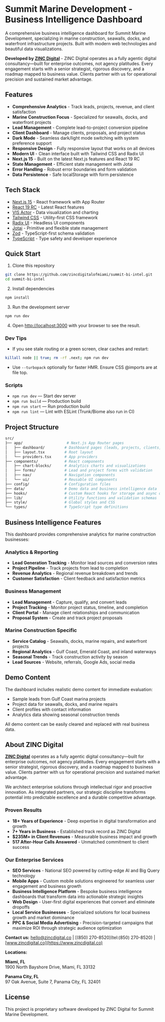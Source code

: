 # Summit Marine Development - Business Intelligence Dashboard

A comprehensive business intelligence dashboard for Summit Marine Development, specializing in marine construction, seawalls, docks, and waterfront infrastructure projects. Built with modern web technologies and beautiful data visualizations.

**Developed by [ZINC Digital](https://www.zincdigital.co)** - ZINC Digital operates as a fully agentic digital consultancy—built for enterprise outcomes, not agency platitudes. Every engagement starts with a senior strategist, rigorous discovery, and a roadmap mapped to business value. Clients partner with us for operational precision and sustained market advantage.

## Features

- **Comprehensive Analytics** - Track leads, projects, revenue, and client satisfaction
- **Marine Construction Focus** - Specialized for seawalls, docks, and waterfront projects
- **Lead Management** - Complete lead-to-project conversion pipeline
- **Client Dashboard** - Manage clients, proposals, and project status
- **Dark Mode** - Seamless dark/light mode switching with system preference support
- **Responsive Design** - Fully responsive layout that works on all devices
- **Modern UI** - Clean interface built with Tailwind CSS and Radix UI
- **Next.js 15** - Built on the latest Next.js features and React 19 RC
- **State Management** - Efficient state management with Jotai
- **Error Handling** - Robust error boundaries and form validation
- **Data Persistence** - Safe localStorage with form persistence

## Tech Stack

- [Next.js 15](https://nextjs.org/) - React framework with App Router
- [React 19 RC](https://react.dev/) - Latest React features
- [VIS Actor](https://visactor.io/) - Data visualization and charting
- [Tailwind CSS](https://tailwindcss.com/) - Utility-first CSS framework
- [Radix UI](https://radix-ui.com/) - Headless UI components
- [Jotai](https://jotai.org/) - Primitive and flexible state management
- [Zod](https://zod.dev/) - TypeScript-first schema validation
- [TypeScript](https://www.typescriptlang.org/) - Type safety and developer experience

## Quick Start

1. Clone this repository

```bash
git clone https://github.com/zincdigitalofmiami/summit-bi-intel.git
cd summit-bi-intel
```

2. Install dependencies

```bash
npm install
```

3. Run the development server

```bash
npm run dev
```

4. Open [http://localhost:3000](http://localhost:3000) with your browser to see the result.

### Dev Tips

- If you see stale routing or a green screen, clear caches and restart:

```bash
killall node || true; rm -rf .next; npm run dev
```

- Use `--turbopack` optionally for faster HMR. Ensure CSS @imports are at file top.

### Scripts

- `npm run dev` — Start dev server
- `npm run build` — Production build
- `npm run start` — Run production build
- `npm run lint` — Lint with ESLint (Trunk/Biome also run in CI)

## Project Structure

```bash
src/
├── app/                    # Next.js App Router pages
│   ├── dashboard/         # Dashboard pages (leads, projects, clients, etc.)
│   ├── layout.tsx         # Root layout
│   └── providers.tsx      # App providers
├── components/            # React components
│   ├── chart-blocks/      # Analytics charts and visualizations
│   ├── forms/             # Lead and project forms with validation
│   ├── nav/               # Navigation components
│   └── ui/                # Reusable UI components
├── config/                # Configuration files
├── data/                  # Demo data and business intelligence data
├── hooks/                 # Custom React hooks for storage and async operations
├── lib/                   # Utility functions and validation schemas
├── style/                 # Global styles and CSS
└── types/                 # TypeScript type definitions
```

## Business Intelligence Features

This dashboard provides comprehensive analytics for marine construction businesses:

### Analytics & Reporting
- **Lead Generation Tracking** - Monitor lead sources and conversion rates
- **Project Pipeline** - Track projects from lead to completion
- **Revenue Analytics** - Regional revenue breakdown and trends
- **Customer Satisfaction** - Client feedback and satisfaction metrics

### Business Management
- **Lead Management** - Capture, qualify, and convert leads
- **Project Tracking** - Monitor project status, timeline, and completion
- **Client Portal** - Manage client relationships and communication
- **Proposal System** - Create and track project proposals

### Marine Construction Specific
- **Service Catalog** - Seawalls, docks, marine repairs, and waterfront projects
- **Regional Analytics** - Gulf Coast, Emerald Coast, and inland waterways
- **Seasonal Trends** - Track construction activity by season
- **Lead Sources** - Website, referrals, Google Ads, social media

## Demo Content

The dashboard includes realistic demo content for immediate evaluation:
- Sample leads from Gulf Coast marina projects
- Project data for seawalls, docks, and marine repairs
- Client profiles with contact information
- Analytics data showing seasonal construction trends

All demo content can be easily cleared and replaced with real business data.

## About ZINC Digital

**[ZINC Digital](https://www.zincdigital.co)** operates as a fully agentic digital consultancy—built for enterprise outcomes, not agency platitudes. Every engagement starts with a senior strategist, rigorous discovery, and a roadmap mapped to business value. Clients partner with us for operational precision and sustained market advantage.

We architect enterprise solutions through intellectual rigor and proactive innovation. As integrated partners, our strategic discipline transforms potential into predictable excellence and a durable competitive advantage.

### Proven Results
- **18+ Years of Experience** - Deep expertise in digital transformation and growth
- **7+ Years in Business** - Established track record as ZINC Digital
- **$235M+ in Client Revenues** - Measurable business impact and growth
- **517 After-Hour Calls Answered** - Unmatched commitment to client success

### Our Enterprise Services
- **SEO Services** - National SEO powered by cutting-edge AI and Big Query technology
- **Mobile Apps** - Custom mobile solutions engineered for seamless user engagement and business growth
- **Business Intelligence Platform** - Bespoke business intelligence dashboards that transform data into actionable strategic insights
- **Web Design** - User-first digital experiences that convert and eliminate dropoffs
- **Local Service Businesses** - Specialized solutions for local business growth and market dominance
- **PPC & Social Media Advertising** - Precision-targeted campaigns that maximize ROI through strategic audience optimization

**Contact us:** [hello@zincdigital.co](mailto:hello@zincdigital.co) | [(850) 270-8520](tel:(850) 270-8520) | [www.zincdigital.co](https://www.zincdigital.co)

**Locations:**

**Miami, FL**  
1900 North Bayshore Drive, Miami, FL 33132

**Panama City, FL**  
97 Oak Avenue, Suite 7, Panama City, FL 32401

## License

This project is proprietary software developed by ZINC Digital for Summit Marine Development.
